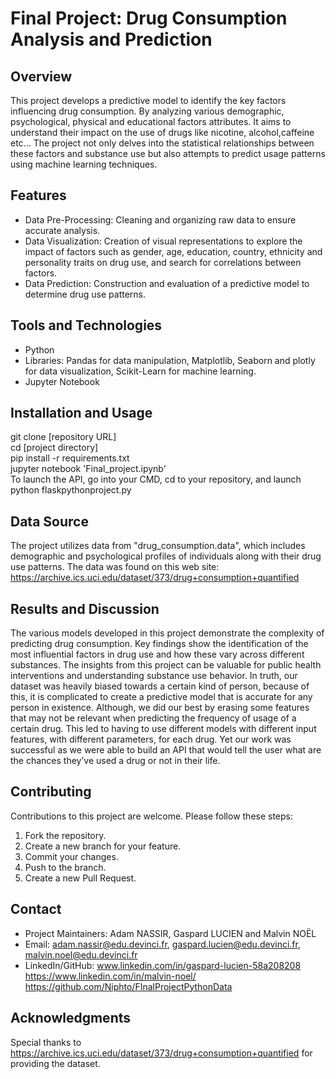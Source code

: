 # Final Project: Drug Consumption Analysis and Prediction


## Overview
This project develops a predictive model to identify the key factors influencing drug consumption. By analyzing various demographic, psychological, physical and educational factors attributes. It aims to understand their impact on the use of drugs like nicotine, alcohol,caffeine etc... The project not only delves into the statistical relationships between these factors and substance use but also attempts to predict usage patterns using machine learning techniques.

## Features
* Data Pre-Processing: Cleaning and organizing raw data to ensure accurate analysis.  
* Data Visualization: Creation of visual representations to explore the impact of factors such as gender, age, education, country, ethnicity and personality traits on drug use, and search for correlations between factors.  
* Data Prediction: Construction and evaluation of a predictive model to determine drug use patterns.  

## Tools and Technologies
* Python  
* Libraries: Pandas for data manipulation, Matplotlib, Seaborn and plotly for data visualization, Scikit-Learn for machine learning.  
* Jupyter Notebook  

## Installation and Usage
git clone [repository URL]  
cd [project directory]  
pip install -r requirements.txt  
jupyter notebook 'Final_project.ipynb'  
To launch the API, go into your CMD, cd to your repository, and launch python flaskpythonproject.py

## Data Source
The project utilizes data from "drug_consumption.data", which includes demographic and psychological profiles of individuals along with their drug use patterns. The data was found on this web site: https://archive.ics.uci.edu/dataset/373/drug+consumption+quantified

## Results and Discussion
The various models developed in this project demonstrate the complexity of predicting drug consumption. Key findings show the identification of the most influential factors in drug use and how these vary across different substances. The insights from this project can be valuable for public health interventions and understanding substance use behavior. In truth, our dataset was heavily biased towards a certain kind of person, because of this, it is complicated to create a predictive model that is accurate for any person in existence.
Although, we did our best by erasing some features that may not be relevant when predicting the frequency of usage of a certain drug. This led to having to use different models with different input features, with different parameters, for each drug. Yet our work was successful as we were able to build an API that would tell the user what are the chances they’ve used a drug or not in their life.

## Contributing
Contributions to this project are welcome. Please follow these steps:  
1. Fork the repository.  
2. Create a new branch for your feature.  
3. Commit your changes.  
4. Push to the branch.  
5. Create a new Pull Request.  

## Contact
* Project Maintainers: Adam NASSIR, Gaspard LUCIEN and Malvin NOËL  
* Email: adam.nassir@edu.devinci.fr, gaspard.lucien@edu.devinci.fr, malvin.noel@edu.devinci.fr  
* LinkedIn/GitHub: www.linkedin.com/in/gaspard-lucien-58a208208 https://www.linkedin.com/in/malvin-noel/ https://github.com/Niphto/FInalProjectPythonData

## Acknowledgments
Special thanks to https://archive.ics.uci.edu/dataset/373/drug+consumption+quantified for providing the dataset.



